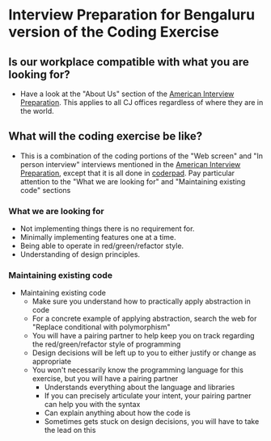 # Interview Preparation for Bengaluru version of the Coding Exercise  

## Is our workplace compatible with what you are looking for?
- Have a look at the "About Us" section of the [American Interview Preparation](https://github.com/cjdev/interview-preparation).
  This applies to all CJ offices regardless of where they are in the world.

## What will the coding exercise be like?
- This is a combination of the coding portions of the "Web screen" and "In person interview" interviews mentioned in the
  [American Interview Preparation](https://github.com/cjdev/interview-preparation), except that it is all done in
  [coderpad](https://coderpad.io/sandbox).  Pay particular attention to the "What we are looking for" and 
  "Maintaining existing code" sections 

### What we are looking for
- Not implementing things there is no requirement for.
- Minimally implementing features one at a time.
- Being able to operate in red/green/refactor style.
- Understanding of design principles.

### Maintaining existing code
- Maintaining existing code
    - Make sure you understand how to practically apply abstraction in code
    - For a concrete example of applying abstraction, search the web for "Replace conditional with polymorphism"
    - You will have a pairing partner to help keep you on track regarding the red/green/refactor style of programming
    - Design decisions will be left up to you to either justify or change as appropriate 
    - You won't necessarily know the programming language for this exercise, but you will have a pairing partner
        - Understands everything about the language and libraries
        - If you can precisely articulate your intent, your pairing partner can help you with the syntax
        - Can explain anything about how the code is
        - Sometimes gets stuck on design decisions, you will have to take the lead on this
